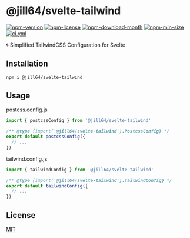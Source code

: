 <!----- BEGIN GHOST DOCS HEADER ----->

# @jill64/svelte-tailwind


<!----- BEGIN GHOST DOCS BADGES ----->
<a href="https://npmjs.com/package/@jill64/svelte-tailwind"><img src="https://img.shields.io/npm/v/@jill64/svelte-tailwind" alt="npm-version" /></a> <a href="https://npmjs.com/package/@jill64/svelte-tailwind"><img src="https://img.shields.io/npm/l/@jill64/svelte-tailwind" alt="npm-license" /></a> <a href="https://npmjs.com/package/@jill64/svelte-tailwind"><img src="https://img.shields.io/npm/dm/@jill64/svelte-tailwind" alt="npm-download-month" /></a> <a href="https://npmjs.com/package/@jill64/svelte-tailwind"><img src="https://img.shields.io/bundlephobia/min/@jill64/svelte-tailwind" alt="npm-min-size" /></a> <a href="https://github.com/jill64/svelte-tailwind/actions/workflows/ci.yml"><img src="https://github.com/jill64/svelte-tailwind/actions/workflows/ci.yml/badge.svg" alt="ci.yml" /></a>
<!----- END GHOST DOCS BADGES ----->


🌀 Simplified TailwindCSS Configuration for Svelte

<!----- END GHOST DOCS HEADER ----->

## Installation

```sh
npm i @jill64/svelte-tailwind
```

## Usage

postcss.config.js

```js
import { postcssConfig } from '@jill64/svelte-tailwind'

/** @type {import('@jill64/svelte-tailwind').PostcssConfig} */
export default postcssConfig({
  // ...
})
```

tailwind.config.js

```js
import { tailwindConfig } from '@jill64/svelte-tailwind'

/** @type {import('@jill64/svelte-tailwind').TailwindConfig} */
export default tailwindConfig({
  // ...
})
```

<!----- BEGIN GHOST DOCS FOOTER ----->

## License

[MIT](LICENSE)

<!----- END GHOST DOCS FOOTER ----->

